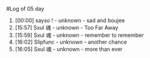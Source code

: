 #Log of 05 day

1. [00:00] sayso ! - unknown - sad and boujee
1. [15:57] Sxul 魂 - unknown - Too Far Away
1. [15:59] Sxul 魂 - unknown - remember to remember
1. [16:02] Slipfunc - unknown - another chance
1. [16:05] Sxul 魂 - unknown - more than ever
